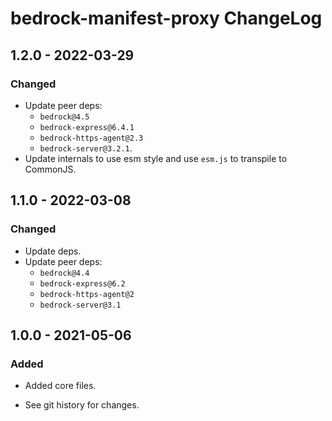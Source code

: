 # bedrock-manifest-proxy ChangeLog

## 1.2.0 - 2022-03-29

### Changed
- Update peer deps:
  - `bedrock@4.5`
  - `bedrock-express@6.4.1`
  - `bedrock-https-agent@2.3`
  - `bedrock-server@3.2.1`.
- Update internals to use esm style and use `esm.js` to
  transpile to CommonJS.

## 1.1.0 - 2022-03-08

### Changed
- Update deps.
- Update peer deps:
  - `bedrock@4.4`
  - `bedrock-express@6.2`
  - `bedrock-https-agent@2`
  - `bedrock-server@3.1`

## 1.0.0 - 2021-05-06

### Added
- Added core files.

- See git history for changes.

